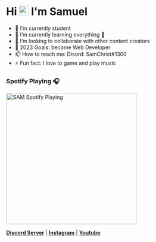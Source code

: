 ### <h1 align="left">Hi <img src="https://media.giphy.com/media/hvRJCLFzcasrR4ia7z/giphy.gif" width="25px"> I'm Samuel</h1>


- 🔭 I’m currently student
- 🌱 I’m currently learning everything 🤣
- 👯 I’m looking to collaborate with other content creators
- 🥅 2023 Goals: become Web Developer
- 📫 How to reach me: Disord: SamChrist#1300
- ⚡ Fun fact: I love to game and play music

### Spotify Playing 🎧

[<img src="https://now-playing-codestackr.vercel.app/api/spotify-playing" alt="SAM Spotify Playing" width="350" />](https://open.spotify.com/user/swyqyimdc12jajde4vpwd2x1b)

<p align="left">
  <strong><a href="https://discord.gg/fXCYDJyVa2">Discord Server</a></strong> |
  <strong><a href="https://instagram.com/samchristz">Instagram</a></strong> |
  <strong><a href="#">Youtube</a></strong>
 </p>
